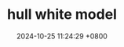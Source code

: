 ---
layout: post
title:  hull white model
date:   2024-10-25 11:24:29 +0800
categories: 
    - financial
---